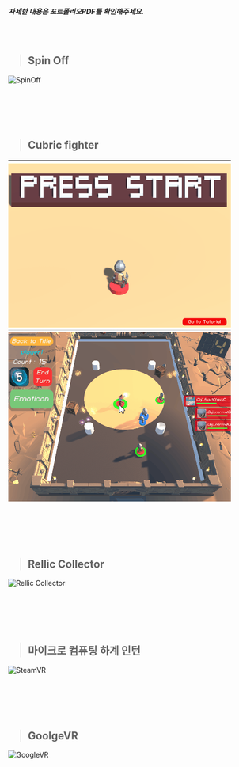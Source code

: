 
***자세한 내용은 포트폴리오PDF를 확인해주세요.***

<br><br>

> ## Spin Off
![SpinOff](Mobile1_full_LOW.gif)

<br><br>
<br><br>

> ## Cubric fighter
![Cubric fighter](Mobile2_full_1_LOW.gif)
![Cubric fighter](Mobile2_full_2_LOW.gif)

<br><br>
<br><br>

> ## Rellic Collector
![Rellic Collector](collection_low.gif)

<br><br>
<br><br>

> ## 마이크로 컴퓨팅 하계 인턴
![SteamVR](VR_full_final.gif)

<br><br>
<br><br>

> ## GoolgeVR
![GoogleVR](VRgoogle_full.gif)
